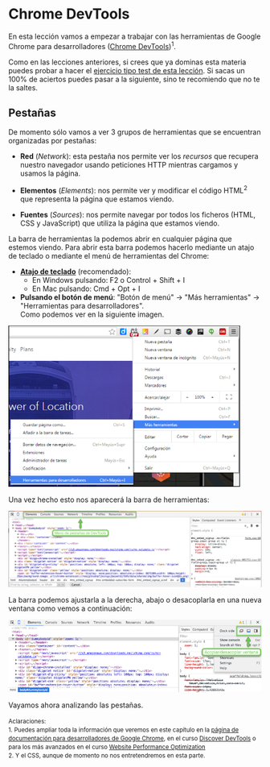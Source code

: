 # Chrome DevTools

En esta lección vamos a empezar a trabajar con las herramientas de Google Chrome para desarrolladores ([Chrome DevTools](https://developer.chrome.com/devtools))<sup>1</sup>. 

Como en las lecciones anteriores, si crees que ya dominas esta materia puedes probar a hacer el [ejercicio tipo test de esta lección](http://www.cursohtml5desdecero.com/tests/leccion3.html). Si sacas un 100% de aciertos puedes pasar a la siguiente, sino te recomiendo que no te la saltes.

## Pestañas

De momento sólo vamos a ver 3 grupos de herramientas que se encuentran organizadas por pestañas:

* **Red** (*Network*): esta pestaña nos permite ver los *recursos* que recupera nuestro navegador usando peticiones HTTP mientras cargamos y usamos la página.

* **Elementos** (*Elements*): nos permite ver y modificar el código HTML<sup>2</sup> que representa la página que estamos viendo.

* **Fuentes** (*Sources*): nos permite navegar por todos los ficheros (HTML, CSS y JavaScript) que utiliza la página que estamos viendo.

La barra de herramientas la podemos abrir en cualquier página que estemos viendo. Para abrir esta barra podemos hacerlo mediante un atajo de teclado o mediante el menú de herramientas del Chrome:

* **[Atajo de teclado](https://developer.chrome.com/devtools/docs/shortcuts#opening-devtools)** (recomendado):
   * En Windows pulsando: F2 o Control + Shift + I
   * En Mac pulsando: Cmd + Opt + I
* **Pulsando el botón de menú**: "Botón de menú" -> "Más herramientas" -> "Herramientas para desarrolladores".<br> Como podemos ver en la siguiente imagen.


[<img src="images/menu_abrir_devtools.png" height="320">](images/menu_abrir_devtools.png)

Una vez hecho esto nos aparecerá la barra de herramientas:

[![](images/chrome_devtools.png)](images/chrome_devtools.png)

La barra podemos ajustarla a la derecha, abajo o desacoplarla en una nueva ventana como vemos a continuación: 

![](images/dock_side.png)

Vayamos ahora analizando las pestañas.

<small>Aclaraciones:</small><br>
<small>1. Puedes ampliar toda la información que veremos en este capítulo en la [página de documentación para desarrolladores de Google Chrome](https://developer.chrome.com/home), en el curso [Discover DevTools](https://www.codeschool.com/courses/discover-devtools) o para los más avanzados en el curso [Website Performance Optimization](https://www.udacity.com/course/website-performance-optimization--ud884)</small><br>
<small>2. Y el CSS, aunque de momento no nos entretendremos en esta parte.</small><br>